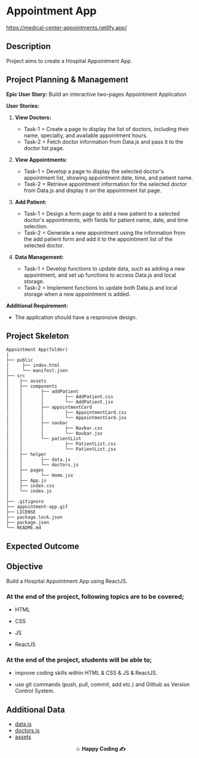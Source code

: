 # Appointment App

https://medical-center-appointments.netlify.app/

## Description

Project aims to create a Hospital Appointment App.

## Project Planning & Management

**Epic User Story:** Build an interactive two-pages Appointment Application

**User Stories:**

1. **View Doctors:**

   - Task-1 = Create a page to display the list of doctors, including their name, specialty, and available appointment hours.
   - Task-2 = Fetch doctor information from Data.js and pass it to the doctor list page.

2. **View Appointments:**

   - Task-1 = Develop a page to display the selected doctor's appointment list, showing appointment date, time, and patient name.
   - Task-2 = Retrieve appointment information for the selected doctor from Data.js and display it on the appointment list page.

3. **Add Patient:**

   - Task-1 = Design a form page to add a new patient to a selected doctor's appointments, with fields for patient name, date, and time selection.
   - Task-2 = Generate a new appointment using the information from the add patient form and add it to the appointment list of the selected doctor.

4. **Data Management:**
   - Task-1 = Develop functions to update data, such as adding a new appointment, and set up functions to access Data.js and local storage.
   - Task-2 = Implement functions to update both Data.js and local storage when a new appointment is added.

**Additional Requirement:**

- The application should have a responsive design.

## Project Skeleton

```
Appointment App(folder)
|
├── public
|     ├── index.html
│     └── manifest.json
├── src
│    ├── assets
│    ├── components
│    │       ├── addPatient
│    │       │        ├── AddPatient.css
│    │       │        └── AddPatient.jsx
│    │       ├── appointmentCard
│    │       │        ├── AppointmentCard.css
|    |       |        └── AppointmentCard.jsx
│    │       ├── navbar
│    │       │        ├── Navbar.css
|    |       |        └── Navbar.jsx
│    │       └── patientList
│    │                ├── PatientList.css
|    |                └── PatientList.jsx
│    ├── helper
│    │       ├── data.js
│    │       └── doctors.js
│    ├── pages
│    │       └── Home.jsx
│    ├── App.js
│    ├── index.css
│    └── index.js
│
├── .gitignore
├── appointment-app.gif
├── LICENSE
├── package.lock.json
├── package.json
└── README.md
```

## Expected Outcome

## Objective

Build a Hospital Appointment App using ReactJS.

### At the end of the project, following topics are to be covered;

- HTML

- CSS

- JS

- ReactJS

### At the end of the project, students will be able to;

- improve coding skills within HTML & CSS & JS & ReactJS.

- use git commands (push, pull, commit, add etc.) and Github as Version Control System.

## Additional Data

- [data.js](src/helpers/data.js)
- [doctors.js](src/helpers/doctors.js)
- [assets](src/assets)

<p align="center"><strong>&#9786; Happy Coding &#9997;</strong></p>
